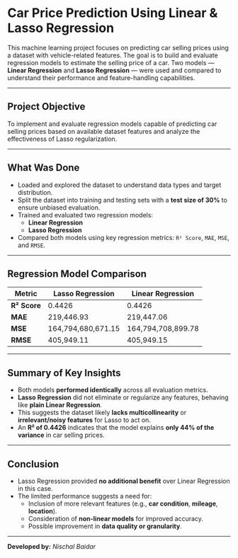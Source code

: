 # Car Price Prediction Using Linear & Lasso Regression

This machine learning project focuses on predicting car selling prices using a dataset with vehicle-related features. The goal is to build and evaluate regression models to estimate the selling price of a car. Two models — **Linear Regression** and **Lasso Regression** — were used and compared to understand their performance and feature-handling capabilities.

---

## Project Objective  
To implement and evaluate regression models capable of predicting car selling prices based on available dataset features and analyze the effectiveness of Lasso regularization.

---

## What Was Done  
- Loaded and explored the dataset to understand data types and target distribution.
- Split the dataset into training and testing sets with a **test size of 30%** to ensure unbiased evaluation.
- Trained and evaluated two regression models:
  - **Linear Regression**
  - **Lasso Regression**
- Compared both models using key regression metrics: `R² Score`, `MAE`, `MSE`, and `RMSE`.

---

## Regression Model Comparison

| Metric      | Lasso Regression     | Linear Regression    |
|-------------|----------------------|-----------------------|
| **R² Score** | 0.4426               | 0.4426                |
| **MAE**      | 219,446.93           | 219,447.06            |
| **MSE**      | 164,794,680,671.15   | 164,794,708,899.78    |
| **RMSE**     | 405,949.11           | 405,949.15            |

---

## Summary of Key Insights
- Both models **performed identically** across all evaluation metrics.
- **Lasso Regression** did not eliminate or regularize any features, behaving like **plain Linear Regression**.
- This suggests the dataset likely **lacks multicollinearity** or **irrelevant/noisy features** for Lasso to act on.
- An **R² of 0.4426** indicates that the model explains **only 44% of the variance** in car selling prices.

---

## Conclusion
- Lasso Regression provided **no additional benefit** over Linear Regression in this case.
- The limited performance suggests a need for:
  - Inclusion of more relevant features (e.g., **car condition**, **mileage**, **location**).
  - Consideration of **non-linear models** for improved accuracy.
  - Possible improvement in **data quality or granularity**.

---

**Developed by:** *Nischal Baidar*
